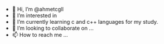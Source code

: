 - 👋 Hi, I’m @ahmetcgll
- 👀 I’m interested in 
- 🌱 I’m currently learning c and c++ languages for my study.
- 💞️ I’m looking to collaborate on ...
- 📫 How to reach me ...

<!---
ahmetcgll/ahmetcgll is a ✨ special ✨ repository because its `README.md` (this file) appears on your GitHub profile.
You can click the Preview link to take a look at your changes.
--->
